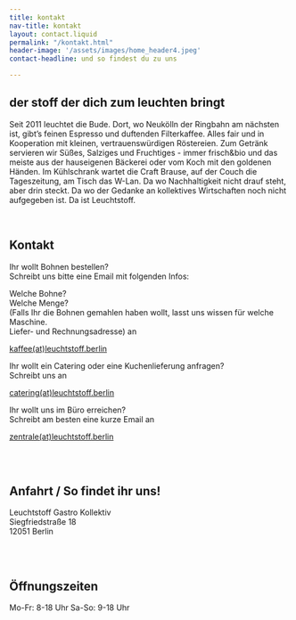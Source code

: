 ```yaml
---
title: kontakt
nav-title: kontakt
layout: contact.liquid
permalink: "/kontakt.html"
header-image: '/assets/images/home_header4.jpeg'
contact-headline: und so findest du zu uns

---
```

## der stoff der dich zum leuchten bringt

Seit 2011 leuchtet die Bude. Dort, wo Neukölln der Ringbahn am nächsten ist, gibt’s feinen Espresso und duftenden Filterkaffee. Alles fair und in Kooperation mit kleinen, vertrauenswürdigen Röstereien. Zum Getränk servieren wir Süßes, Salziges und Fruchtiges - immer frisch&bio und das meiste aus der hauseigenen Bäckerei oder vom Koch mit den goldenen Händen. Im Kühlschrank wartet die Craft Brause, auf der Couch die Tageszeitung, am Tisch das W-Lan. Da wo Nachhaltigkeit nicht drauf steht, aber drin steckt. Da wo der Gedanke an kollektives Wirtschaften noch nicht aufgegeben ist. Da ist Leuchtstoff.

<br>

## Kontakt

Ihr wollt Bohnen bestellen?   
Schreibt uns bitte eine Email mit folgenden Infos:

Welche Bohne?  
Welche Menge?  
(Falls Ihr die Bohnen gemahlen haben wollt, lasst uns wissen für welche Maschine.  
Liefer- und Rechnungsadresse) an

[kaffee(at)leuchtstoff.berlin](mailto:Kaffee@leuchtstoff.berlin) 

Ihr wollt ein Catering oder eine Kuchenlieferung anfragen?  
Schreibt uns an 

[catering(at)leuchtstoff.berlin](mailto:Catering@leuchtstoff.berlin)

  
Ihr wollt uns im Büro erreichen?<br> Schreibt am besten eine kurze Email an

[zentrale(at)leuchtstoff.berlin](mailto:zentrale@leuchtstoff.berlin)

<br>
<br>

## Anfahrt / So findet ihr uns!

Leuchtstoff Gastro Kollektiv<br>
Siegfriedstraße 18<br>
12051 Berlin<br>

<br>
<br>

## Öffnungszeiten

Mo-Fr: 8-18 Uhr Sa-So: 9-18 Uhr
